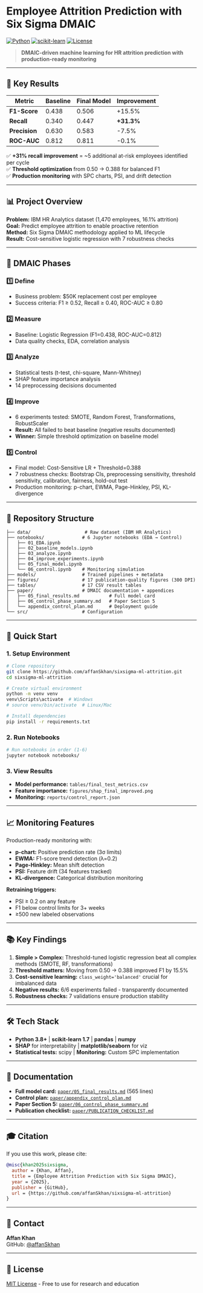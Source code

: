 # Employee Attrition Prediction with Six Sigma DMAIC

[![Python](https://img.shields.io/badge/Python-3.8%2B-blue)](https://www.python.org/)
[![scikit-learn](https://img.shields.io/badge/scikit--learn-1.7-orange)](https://scikit-learn.org/)
[![License](https://img.shields.io/badge/License-MIT-green.svg)](LICENSE)

> **DMAIC-driven machine learning for HR attrition prediction with production-ready monitoring**

---

## 🎯 Key Results

| Metric | Baseline | Final Model | Improvement |
|--------|----------|-------------|-------------|
| **F1-Score** | 0.438 | 0.506 | +15.5% |
| **Recall** | 0.340 | 0.447 | **+31.3%** |
| **Precision** | 0.630 | 0.583 | -7.5% |
| **ROC-AUC** | 0.812 | 0.811 | -0.1% |

✅ **+31% recall improvement** = ~5 additional at-risk employees identified per cycle  
✅ **Threshold optimization** from 0.50 → 0.388 for balanced F1  
✅ **Production monitoring** with SPC charts, PSI, and drift detection

---

## 📊 Project Overview

**Problem:** IBM HR Analytics dataset (1,470 employees, 16.1% attrition)  
**Goal:** Predict employee attrition to enable proactive retention  
**Method:** Six Sigma DMAIC methodology applied to ML lifecycle  
**Result:** Cost-sensitive logistic regression with 7 robustness checks

---

## 🔬 DMAIC Phases

### 1️⃣ **Define**
- Business problem: $50K replacement cost per employee
- Success criteria: F1 ≥ 0.52, Recall ≥ 0.40, ROC-AUC ≥ 0.80

### 2️⃣ **Measure**
- Baseline: Logistic Regression (F1=0.438, ROC-AUC=0.812)
- Data quality checks, EDA, correlation analysis

### 3️⃣ **Analyze**
- Statistical tests (t-test, chi-square, Mann-Whitney)
- SHAP feature importance analysis
- 14 preprocessing decisions documented

### 4️⃣ **Improve**
- 6 experiments tested: SMOTE, Random Forest, Transformations, RobustScaler
- **Result:** All failed to beat baseline (negative results documented)
- **Winner:** Simple threshold optimization on baseline model

### 5️⃣ **Control**
- Final model: Cost-Sensitive LR + Threshold=0.388
- 7 robustness checks: Bootstrap CIs, preprocessing sensitivity, threshold sensitivity, calibration, fairness, hold-out test
- Production monitoring: p-chart, EWMA, Page-Hinkley, PSI, KL-divergence

---

## 📁 Repository Structure

```
├── data/                    # Raw dataset (IBM HR Analytics)
├── notebooks/              # 6 Jupyter notebooks (EDA → Control)
│   ├── 01_EDA.ipynb
│   ├── 02_baseline_models.ipynb
│   ├── 03_analyze.ipynb
│   ├── 04_improve_experiments.ipynb
│   ├── 05_final_model.ipynb
│   └── 06_control.ipynb    # Monitoring simulation
├── models/                 # Trained pipelines + metadata
├── figures/                # 17 publication-quality figures (300 DPI)
├── tables/                 # 17 CSV result tables
├── paper/                  # DMAIC documentation + appendices
│   ├── 05_final_results.md           # Full model card
│   ├── 06_control_phase_summary.md   # Paper Section 5
│   └── appendix_control_plan.md      # Deployment guide
└── src/                    # Configuration
```

---

## 🚀 Quick Start

### 1. Setup Environment
```bash
# Clone repository
git clone https://github.com/affanSkhan/sixsigma-ml-attrition.git
cd sixsigma-ml-attrition

# Create virtual environment
python -m venv venv
venv\Scripts\activate  # Windows
# source venv/bin/activate  # Linux/Mac

# Install dependencies
pip install -r requirements.txt
```

### 2. Run Notebooks
```bash
# Run notebooks in order (1-6)
jupyter notebook notebooks/
```

### 3. View Results
- **Model performance:** `tables/final_test_metrics.csv`
- **Feature importance:** `figures/shap_final_improved.png`
- **Monitoring:** `reports/control_report.json`

---

## 📈 Monitoring Features

Production-ready monitoring with:
- **p-chart:** Positive prediction rate (3σ limits)
- **EWMA:** F1-score trend detection (λ=0.2)
- **Page-Hinkley:** Mean shift detection
- **PSI:** Feature drift (34 features tracked)
- **KL-divergence:** Categorical distribution monitoring

**Retraining triggers:**
- PSI ≥ 0.2 on any feature
- F1 below control limits for 3+ weeks
- ≥500 new labeled observations

---

## 📚 Key Findings

1. **Simple > Complex:** Threshold-tuned logistic regression beat all complex methods (SMOTE, RF, transformations)
2. **Threshold matters:** Moving from 0.50 → 0.388 improved F1 by 15.5%
3. **Cost-sensitive learning:** `class_weight='balanced'` crucial for imbalanced data
4. **Negative results:** 6/6 experiments failed - transparently documented
5. **Robustness checks:** 7 validations ensure production stability

---

## 🛠️ Tech Stack

- **Python 3.8+** | **scikit-learn 1.7** | **pandas** | **numpy**
- **SHAP** for interpretability | **matplotlib/seaborn** for viz
- **Statistical tests:** scipy | **Monitoring:** Custom SPC implementation

---

## 📄 Documentation

- **Full model card:** [`paper/05_final_results.md`](paper/05_final_results.md) (565 lines)
- **Control plan:** [`paper/appendix_control_plan.md`](paper/appendix_control_plan.md)
- **Paper Section 5:** [`paper/06_control_phase_summary.md`](paper/06_control_phase_summary.md)
- **Publication checklist:** [`paper/PUBLICATION_CHECKLIST.md`](paper/PUBLICATION_CHECKLIST.md)

---

## 🎓 Citation

If you use this work, please cite:
```bibtex
@misc{khan2025sixsigma,
  author = {Khan, Affan},
  title = {Employee Attrition Prediction with Six Sigma DMAIC},
  year = {2025},
  publisher = {GitHub},
  url = {https://github.com/affanSkhan/sixsigma-ml-attrition}
}
```

---

## 📧 Contact

**Affan Khan**  
GitHub: [@affanSkhan](https://github.com/affanSkhan)

---

## 📜 License

[MIT License](LICENSE) - Free to use for research and education

